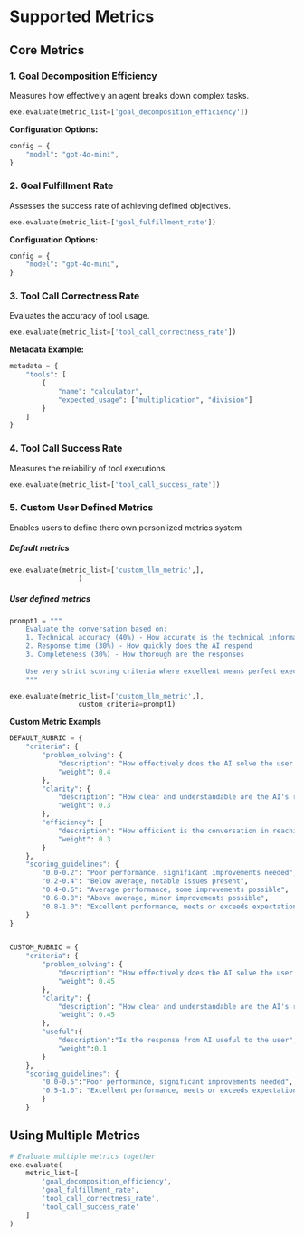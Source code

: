 # Supported Metrics

## Core Metrics

### 1. Goal Decomposition Efficiency
Measures how effectively an agent breaks down complex tasks.

```python
exe.evaluate(metric_list=['goal_decomposition_efficiency'])
```

**Configuration Options:**
```python
config = {
    "model": "gpt-4o-mini",
}
```

### 2. Goal Fulfillment Rate
Assesses the success rate of achieving defined objectives.

```python
exe.evaluate(metric_list=['goal_fulfillment_rate'])
```

**Configuration Options:**
```python
config = {
    "model": "gpt-4o-mini",
}
```

### 3. Tool Call Correctness Rate
Evaluates the accuracy of tool usage.

```python
exe.evaluate(metric_list=['tool_call_correctness_rate'])
```

**Metadata Example:**
```python
metadata = {
    "tools": [
        {
            "name": "calculator",
            "expected_usage": ["multiplication", "division"]
        }
    ]
}
```

### 4. Tool Call Success Rate
Measures the reliability of tool executions.

```python
exe.evaluate(metric_list=['tool_call_success_rate'])
```

### 5. Custom User Defined Metrics
Enables users to define there own personlized metrics system

##### Default metrics

```python
exe.evaluate(metric_list=['custom_llm_metric',],
                 )
```

##### User defined metrics
```python
prompt1 = """
    Evaluate the conversation based on:
    1. Technical accuracy (40%) - How accurate is the technical information
    2. Response time (30%) - How quickly does the AI respond
    3. Completeness (30%) - How thorough are the responses
    
    Use very strict scoring criteria where excellent means perfect execution.
    """

exe.evaluate(metric_list=['custom_llm_metric',],
                 custom_criteria=prompt1)
```

**Custom Metric Exampls**
```python
DEFAULT_RUBRIC = {
    "criteria": {
        "problem_solving": {
            "description": "How effectively does the AI solve the user's problem?",
            "weight": 0.4
        },
        "clarity": {
            "description": "How clear and understandable are the AI's responses?",
            "weight": 0.3
        },
        "efficiency": {
            "description": "How efficient is the conversation in reaching the goal?",
            "weight": 0.3
        }
    },
    "scoring_guidelines": {
        "0.0-0.2": "Poor performance, significant improvements needed",
        "0.2-0.4": "Below average, notable issues present",
        "0.4-0.6": "Average performance, some improvements possible",
        "0.6-0.8": "Above average, minor improvements possible",
        "0.8-1.0": "Excellent performance, meets or exceeds expectations"
    }
}


CUSTOM_RUBRIC = {
    "criteria": {
        "problem_solving": {
            "description": "How effectively does the AI solve the user's problem?",
            "weight": 0.45
        },
        "clarity": {
            "description": "How clear and understandable are the AI's responses?",
            "weight": 0.45
        },
        "useful":{
            "description":"Is the response from AI useful to the user",
            "weight":0.1
        }
    },
    "scoring_guidelines": {
        "0.0-0.5":"Poor performance, significant improvements needed",
        "0.5-1.0": "Excellent performance, meets or exceeds expectations"
        }
    }
```

## Using Multiple Metrics
```python
# Evaluate multiple metrics together
exe.evaluate(
    metric_list=[
        'goal_decomposition_efficiency',
        'goal_fulfillment_rate',
        'tool_call_correctness_rate',
        'tool_call_success_rate'
    ]
)
```